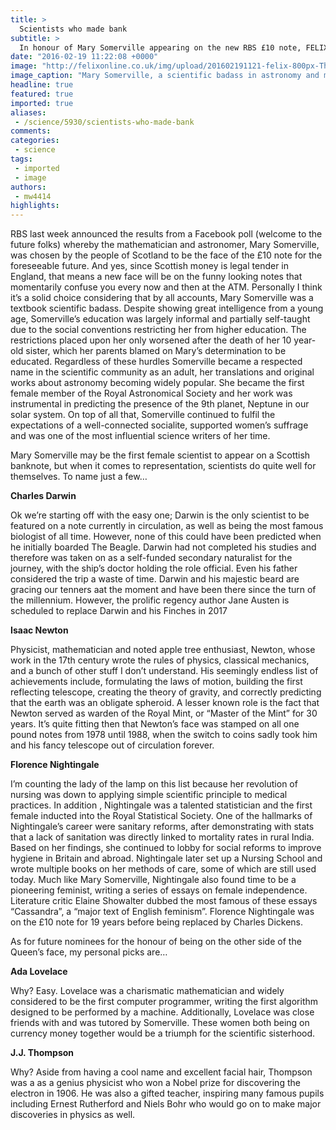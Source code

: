 ```yaml
---
title: >
  Scientists who made bank
subtitle: >
  In honour of Mary Somerville appearing on the new RBS £10 note, FELIX explores which other scientists have previously been represented, and asks who’s next?
date: "2016-02-19 11:22:08 +0000"
image: "http://felixonline.co.uk/img/upload/201602191121-felix-800px-Thomas_Phillips_-_Mary_Fairfax,_Mrs_William_Somerville,_1780_-_1872._Writer_on_science_-_Google_Art_Project.jpg"
image_caption: "Mary Somerville, a scientific badass in astronomy and mathematics, proposed to be the new face of the Scottish £10."
headline: true
featured: true
imported: true
aliases:
 - /science/5930/scientists-who-made-bank
comments:
categories:
 - science
tags:
 - imported
 - image
authors:
 - mw4414
highlights:
---
```


RBS last week announced the results from a Facebook poll (welcome to the future folks) whereby the mathematician and astronomer, Mary Somerville,  was chosen by the people of Scotland to be the face of the £10 note for the foreseeable future. And yes, since Scottish money is legal tender in England, that means a new face will be on the funny looking notes that momentarily confuse you every now and then at the ATM. Personally I think it’s a solid choice considering that by all accounts, Mary Somerville was a textbook scientific badass. Despite showing great intelligence from a young age, Somerville’s education was largely informal and partially self-taught due to the social conventions restricting her from higher education. The restrictions placed upon her only worsened after the death of her 10 year-old sister, which her parents blamed on Mary’s determination to be educated. Regardless of these hurdles Somerville became a respected name in the scientific community as an adult, her translations and original works about astronomy becoming widely popular. She became the first female member of the Royal Astronomical Society and her work was instrumental in predicting the presence of the 9th planet, Neptune in our solar system. On top of all that, Somerville continued to fulfil the expectations of a well-connected socialite, supported women’s suffrage and  was one of the most influential science writers of her time.

Mary Somerville may be the first female scientist to appear on a Scottish banknote, but when it comes to representation, scientists do quite well for themselves. To name just a few…

**Charles Darwin**

Ok we’re starting off with the easy one; Darwin is the only scientist to be featured on a note currently in circulation, as well as being the most famous biologist of all time. However, none of this could have been predicted when he initially boarded The Beagle. Darwin had not completed his studies and therefore was taken on as a self-funded secondary naturalist for the journey, with the ship’s doctor holding the role official. Even his father considered the trip a waste of time. Darwin and his majestic beard are gracing our tenners aat the moment and have been there since the turn of the millennium. However, the prolific regency author Jane Austen is scheduled to replace Darwin and his Finches in 2017

**Isaac Newton**

Physicist, mathematician and noted apple tree enthusiast, Newton, whose work in the 17th century wrote the rules of physics, classical mechanics, and a bunch of other stuff I don’t understand. His seemingly endless list of achievements include, formulating the laws of motion, building the first reflecting telescope, creating the theory of gravity, and correctly predicting that the earth was an obligate spheroid. A lesser known role is the fact that Newton served as warden of the Royal Mint, or “Master of the Mint” for 30 years. It’s quite fitting then that Newton’s face was stamped on all one pound notes from 1978 until 1988, when the switch to coins sadly took him and his fancy telescope out of circulation forever.

**Florence Nightingale**

I’m counting the lady of the lamp on this list because her revolution of nursing was down to applying simple scientific principle to medical practices. In addition , Nightingale was a talented statistician and the first female inducted into the Royal Statistical Society. One of the hallmarks of Nightingale’s career were sanitary reforms, after demonstrating with stats that a lack of sanitation was directly linked to mortality rates in rural India. Based on her findings, she continued to lobby for social reforms to improve hygiene in Britain and abroad. Nightingale later set up a Nursing School and wrote multiple books on her methods of care, some of which are still used today. Much like Mary Somerville, Nightingale also found time to be a pioneering feminist, writing a series of essays on female independence. Literature critic Elaine Showalter dubbed the most famous of these essays “Cassandra”, a “major text of English feminism”. Florence Nightingale was on the £10 note for 19 years before being replaced by Charles Dickens.

As for future nominees for the honour of being on the other side of the Queen’s face, my personal picks are…

**Ada Lovelace**

Why? Easy. Lovelace was a charismatic mathematician and widely considered to be the first computer programmer, writing the first algorithm designed to be performed by a machine. Additionally, Lovelace was close friends with and was tutored by Somerville. These women both being on currency money together would be a triumph for the scientific sisterhood.

**J.J. Thompson**

Why?  Aside from having a cool name and excellent facial hair, Thompson was a as a genius physicist who won a Nobel prize for discovering the electron in 1906. He was also a gifted teacher, inspiring many famous pupils including Ernest Rutherford and Niels Bohr who would go on to make major discoveries in physics as well.
